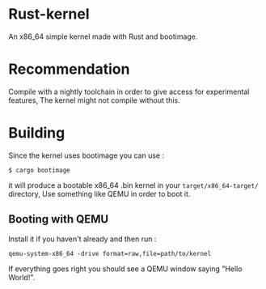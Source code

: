 # Rust-kernel
An x86_64 simple kernel made with Rust and bootimage.


# Recommendation
Compile with a nightly toolchain in order to give access for experimental features, The kernel might not compile without this.

# Building

Since the kernel uses bootimage you can use : 

```
$ cargo bootimage 
```
it will produce a bootable x86_64 .bin kernel in your ``target/x86_64-target/`` directory, Use something like QEMU in order to boot it.

## Booting with QEMU

Install it if you haven't already and then run : 

```
qemu-system-x86_64 -drive format=raw,file=path/to/kernel
```
If everything goes right you should see a QEMU window saying "Hello World!".